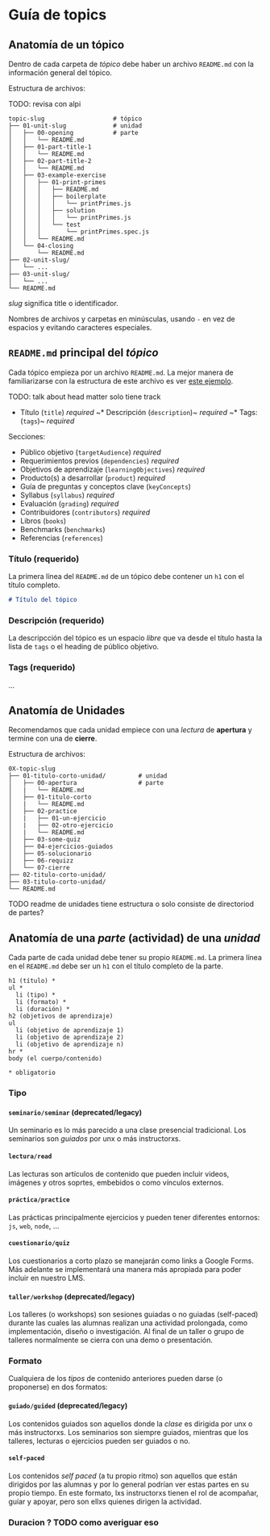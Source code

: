 # Guía de topics

## Anatomía de un tópico

Dentro de cada carpeta de _tópico_ debe haber un archivo `README.md` con la
información general del tópico.

Estructura de archivos:

TODO: revisa con alpi

```text
topic-slug                   # tópico
├── 01-unit-slug             # unidad
│   ├── 00-opening           # parte
│   │   └── README.md
│   ├── 01-part-title-1
│   │   └── README.md
│   ├── 02-part-title-2
│   │   └── README.md
│   ├── 03-example-exercise
│   │   ├── 01-print-primes
│   │   │   ├── README.md
│   │   │   ├── boilerplate
│   │   │   │   └── printPrimes.js
│   │   │   ├── solution
│   │   │   │   └── printPrimes.js
│   │   │   └── test
│   │   │       └── printPrimes.spec.js
│   │   └── README.md
│   └── 04-closing
│       └── README.md
├── 02-unit-slug/
│   └── ...
├── 03-unit-slug/
│   └── ...
└── README.md
```

_slug_ significa title o identificador. 

Nombres de archivos y carpetas en minúsculas, usando `-` en vez de espacios y
evitando caracteres especiales.

## `README.md` principal del _tópico_

Cada tópico empieza por un archivo `README.md`. La mejor manera de familiarizarse
con la estructura de este archivo es ver [este ejemplo](https://github.com/Laboratoria/bootcamp/blob/main/topics/_template/README.md).

TODO: talk about head matter
solo tiene track

* Título (`title`) _required_
~* Descripción (`description`)~ _required_
~* Tags: (`tags`)~ _required_

Secciones:

* Público objetivo (`targetAudience`) _required_
* Requerimientos previos (`dependencies`) _required_
* Objetivos de aprendizaje (`learningObjectives`) _required_
* Producto(s) a desarrollar (`product`) _required_
* Guía de preguntas y conceptos clave (`keyConcepts`)
* Syllabus (`syllabus`) _required_
* Evaluación (`grading`) _required_
* Contribuidores (`contributors`) _required_
* Libros (`books`)
* Benchmarks (`benchmarks`)
* Referencias (`references`)

### Título (requerido)

La primera línea del `README.md` de un tópico debe contener un `h1` con el título
completo.

```md
# Título del tópico
```

### Descripción (requerido)

La descripcción del tópico es un espacio _libre_ que va desde el título hasta
la lista de `tags` o el heading de público objetivo.

### Tags (requerido)

...


## Anatomía de Unidades

Recomendamos que cada unidad empiece con una _lectura_ de **apertura** y termine
con una de **cierre**.

Estructura de archivos:

```text
0X-topic-slug                       
├── 01-titulo-corto-unidad/         # unidad
│   ├── 00-apertura                 # parte
│   |   └── README.md
│   ├── 01-titulo-corto
│   |   └── README.md
│   ├── 02-practice
│   |   ├── 01-un-ejercicio
│   |   ├── 02-otro-ejercicio
│   |   └── README.md
│   ├── 03-some-quiz
│   ├── 04-ejercicios-guiados
│   ├── 05-solucionario
│   ├── 06-requizz
│   └── 07-cierre
├── 02-titulo-corto-unidad/
├── 03-titulo-corto-unidad/
└── README.md
```

TODO readme de unidades tiene estructura o solo consiste de directoriod de partes?

## Anatomía de una _parte_ (actividad) de una _unidad_

Cada parte de cada unidad debe tener su propio `README.md`. La primera línea en
el `README.md` debe ser un `h1` con el título completo de la parte.

```text
h1 (título) *
ul *
  li (tipo) *
  li (formato) *
  li (duración) *
h2 (objetivos de aprendizaje)
ul
  li (objetivo de aprendizaje 1)
  li (objetivo de aprendizaje 2)
  li (objetivo de aprendizaje n)
hr *
body (el cuerpo/contenido)

* obligatorio
```

### Tipo

#### `seminario/seminar` (deprecated/legacy)

Un seminario es lo más parecido a una clase presencial tradicional. Los
seminarios son _guiados_ por unx o más instructorxs.

#### `lectura/read`

Las lecturas son artículos de contenido que pueden incluir videos, imágenes y
otros soprtes, embebidos o como vínculos externos.

#### `práctica/practice`

Las prácticas principalmente ejercicios y pueden tener diferentes entornos:
`js`, `web`, `node`, ...

#### `cuestionario/quiz`

Los cuestionarios a corto plazo se manejarán como links a Google Forms. Más
adelante se implementará una manera más apropiada para poder incluir en nuestro
LMS.

#### `taller/workshop` (deprecated/legacy)

Los talleres (o workshops) son sesiones guiadas o no guiadas (self-paced)
durante las cuales las alumnas realizan una actividad prolongada, como
implementación, diseño o investigación. Al final de un taller o grupo de
talleres normalmente se cierra con una demo o presentación.

### Formato

Cualquiera de los _tipos_ de contenido anteriores pueden darse (o proponerse) en
dos formatos:

#### `guiado/guided` (deprecated/legacy)

Los contenidos guiados son aquellos donde la _clase_ es dirigida por unx o más
instructorxs. Los seminarios son siempre guiados, mientras que los talleres,
lecturas o ejercicios pueden ser guiados o no.

#### `self-paced`

Los contenidos _self paced_ (a tu propio ritmo) son aquellos que están dirigidos
por las alumnas y por lo general podrían ver estas partes en su propio tiempo.
En este formato, lxs instructorxs tienen el rol de acompañar, guíar y apoyar,
pero son ellxs quienes dirigen la actividad.

### Duracion ? TODO como averiguar eso

